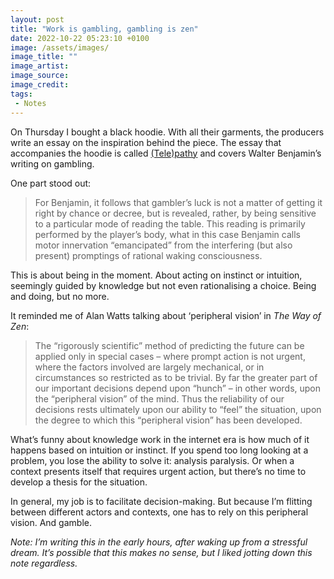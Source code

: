 ```yaml
---
layout: post
title: "Work is gambling, gambling is zen"
date: 2022-10-22 05:23:10 +0100
image: /assets/images/
image_title: ""
image_artist:
image_source:
image_credit:
tags:
 - Notes
---
```


On Thursday I bought a black hoodie. With all their garments, the producers write an essay on the inspiration behind the piece. The essay that accompanies the hoodie is called [(Tele)pathy](https://boot-boyz.biz/products/telepathy) and covers Walter Benjamin’s writing on gambling.

One part stood out:

> For Benjamin, it follows that gambler’s luck is not a matter of getting it right by chance or decree, but is revealed, rather, by being sensitive to a particular mode of reading the table. This reading is primarily performed by the player’s body, what in this case Benjamin calls motor innervation “emancipated” from the interfering (but also present) promptings of rational waking consciousness.

This is about being in the moment. About acting on instinct or intuition, seemingly guided by knowledge but not even rationalising a choice. Being and doing, but no more.

It reminded me of Alan Watts talking about ‘peripheral vision’ in *The Way of Zen*:

> The “rigorously scientific” method of predicting the future can be applied only in special cases – where prompt action is not urgent, where the factors involved are largely mechanical, or in circumstances so restricted as to be trivial. By far the greater part of our important decisions depend upon “hunch” – in other words, upon the “peripheral vision” of the mind. Thus the reliability of our decisions rests ultimately upon our ability to “feel” the situation, upon the degree to which this “peripheral vision” has been developed.

What’s funny about knowledge work in the internet era is how much of it happens based on intuition or instinct. If you spend too long looking at a problem, you lose the ability to solve it: analysis paralysis. Or when a context presents itself that requires urgent action, but there’s no time to develop a thesis for the situation.

In general, my job is to facilitate decision-making. But because I’m flitting between different actors and contexts, one has to rely on this peripheral vision. And gamble.

*Note: I’m writing this in the early hours, after waking up from a stressful dream. It’s possible that this makes no sense, but I liked jotting down this note regardless.*
